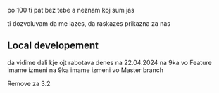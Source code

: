 po 100 ti pat bez tebe a neznam koj sum jas

ti dozvoluvam da me lazes, da raskazes prikazna za nas


## Local developement

da vidime dali kje ojt rabotava denes na 22.04.2024
na 9ka vo Feature imame izmeni
na 9ka imame izmeni vo Master branch


Remove za 3.2